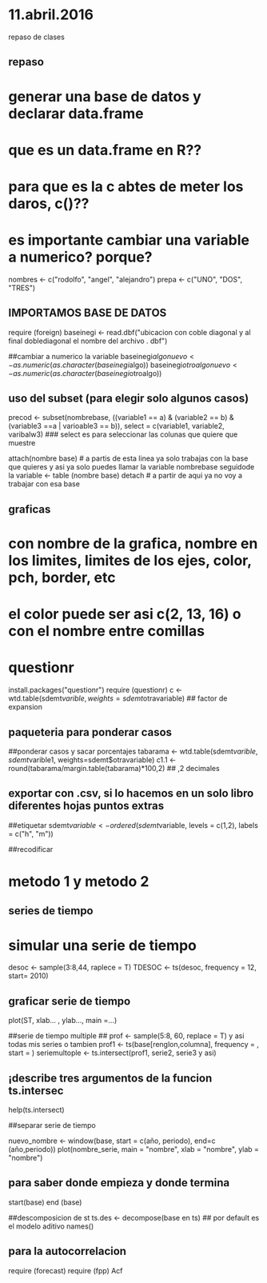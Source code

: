# 11.abril.2016
repaso de clases

## repaso ##

# generar una base de datos y declarar data.frame 
# que es un data.frame en R??
# para que es la c abtes de meter los daros, c()??
# es importante cambiar una variable a numerico? porque?

nombres <- c("rodolfo", "angel", "alejandro")
prepa <- c("UNO", "DOS", "TRES")

## IMPORTAMOS BASE DE DATOS
require (foreign)
baseinegi <- read.dbf("ubicacion con coble diagonal y al final doblediagonal el nombre del archivo . dbf")

##cambiar a numerico la variable
baseinegi$algonuevo <- as.numeric(as.character(baseinegi$algo))
baseinegi$otroalgonuevo <- as.numeric(as.character(baseinegi$otroalgo))

## uso del subset (para elegir solo algunos casos)

precod <- subset(nombrebase, ((variable1 == a) & (variable2 == b) & (variable3 ==a | varioable3 == b)), 
                 select = c(variable1, variable2, varibalw3)
                 ### select es para seleccionar las colunas que quiere que muestre
                   
attach(nombre base) # a partis de esta linea ya solo trabajas con la base que quieres y asi ya solo puedes llamar la variable
nombrebase seguidode la variable <- table (nombre base)
detach # a partir de aqui ya no voy a trabajar con esa base

## graficas
# con nombre de la grafica, nombre en los limites, limites de los ejes, color, pch, border, etc
# el color puede ser asi c(2, 13, 16) o con el nombre entre comillas

# questionr
install.packages("questionr")
require (questionr)
c <- wtd.table(sdemt$varible, weights=sdemt$otravariable) ## factor de expansion
## paqueteria para ponderar casos

##ponderar casos y sacar porcentajes
tabarama <- wtd.table(sdemt$varible,sdemt$varible1, weights=sdemt$otravariable)
c1.1 <- round(tabarama/margin.table(tabarama)*100,2) ## ,2 decimales

## exportar con .csv, si lo hacemos en un solo libro diferentes hojas puntos extras

##etiquetar
sdemt$variable <- ordered (sdemt$variable, levels = c(1,2), labels = c("h", "m"))


##recodificar
# metodo 1 y metodo 2

## series de tiempo ##

# simular una serie de tiempo
desoc <- sample(3:8,44, raplece = T)
TDESOC <- ts(desoc, frequency = 12, start= 2010)

## graficar serie de tiempo
plot(ST, xlab... , ylab..., main =...)

##serie de tiempo multiple ##
prof <- sample(5:8, 60, replace = T)
y asi todas mis series o tambien
prof1 <- ts(base[renglon,columna], frequency = , start = )
seriemultople <- ts.intersect(prof1, serie2, serie3 y asi)
## ¡describe tres argumentos de la funcion ts.intersec
help(ts.intersect)

##separar serie de tiempo

nuevo_nombre <- window(base, start = c(año, periodo), end=c (año,periodo))
plot(nombre_serie, main = "nombre", xlab = "nombre", ylab = "nombre")
                       
                           
## para saber donde empieza y donde termina
start(base)
end (base)

##descomposicion de st
ts.des <- decompose(base en ts) ## por default es el modelo aditivo
names()

## para la autocorrelacion
require (forecast)
require (fpp)
Acf
      
